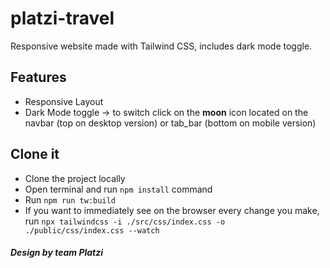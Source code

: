 # platzi-travel
Responsive website made with Tailwind CSS, includes dark mode toggle.

## Features
- Responsive Layout
- Dark Mode toggle -> to switch click on the **moon** icon located on the navbar (top on desktop version) or tab_bar (bottom on mobile version)

## Clone it
- Clone the project locally
- Open terminal and run `npm install` command
- Run `npm run tw:build`
- If you want to immediately see on the browser every change you make, run `npx tailwindcss -i ./src/css/index.css -o ./public/css/index.css --watch`


##### *Design by team Platzi*
